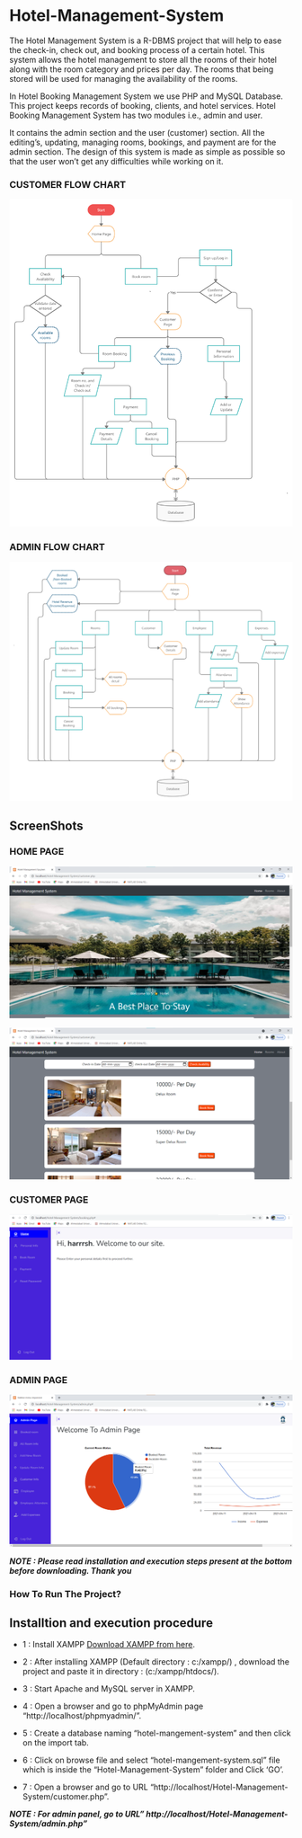 # Hotel-Management-System
The Hotel Management System is a R-DBMS project that will help to ease the check-in, 
check out, and booking process of a certain hotel. This system allows the hotel 
management to store all the rooms of their hotel along with the room category and prices 
per day. The rooms that being stored will be used for managing the availability of the 
rooms.

In Hotel Booking Management System we use PHP and MySQL Database. This project 
keeps records of booking, clients, and hotel services. Hotel Booking Management 
System has two modules i.e., admin and user.

It contains the admin section and the user (customer) section. All the editing’s, updating, 
managing rooms, bookings, and payment are for the admin section. The design of this 
system is made as simple as possible so that the user won’t get any difficulties while 
working on it.



### CUSTOMER FLOW CHART
![Alt text](Screenshots/Flowchart_customer.png?raw=true "Title")

### ADMIN FLOW CHART
![Alt text](Screenshots/Flowchart_admin.png?raw=true "Title")

## ScreenShots

### HOME PAGE
![Alt text](Screenshots/customer1.png?raw=true "Title")

![Alt text](Screenshots/customer2.png?raw=true "Title")

### CUSTOMER PAGE
![Alt text](Screenshots/customer3.png?raw=true "Title")

### ADMIN PAGE
![Alt text](Screenshots/admin1.png?raw=true "Title")



***NOTE : Please read installation and execution steps present at the bottom before downloading. Thank you***

### How To Run The Project?

## Installtion and execution procedure

 - 1 : Install XAMPP [Download XAMPP from here](https://www.apachefriends.org/download.html).
 
 - 2 : After installing XAMPP (Default directory : c:/xampp/) , download the project and paste it in directory : (c:/xampp/htdocs/).
 
 - 3 : Start Apache and MySQL server in XAMPP.
 
 - 4 : Open a browser and go to phpMyAdmin page “http://localhost/phpmyadmin/”.
 
 - 5 : Create a database naming “hotel-mangement-system” and then click on the import tab.
 
 - 6 : Click on browse file and select “hotel-mangement-system.sql” file which is inside the “Hotel-Management-System” folder and Click ‘GO’.
 
 - 7 : Open a browser and go to URL “http://localhost/Hotel-Management-System/customer.php”.
 
 ***NOTE : For admin panel, go to URL” http://localhost/Hotel-Management-System/admin.php”***

